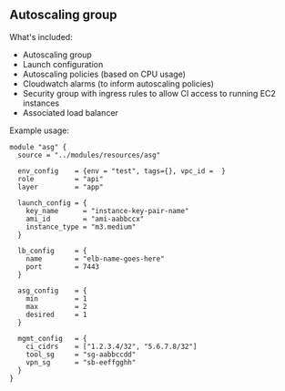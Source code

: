 ## Autoscaling group

What's included:

- Autoscaling group
- Launch configuration
- Autoscaling policies (based on CPU usage)
- Cloudwatch alarms (to inform autoscaling policies)
- Security group with ingress rules to allow CI access to running EC2 instances
- Associated load balancer

Example usage:

```
module "asg" {
  source = "../modules/resources/asg"

  env_config    = {env = "test", tags={}, vpc_id =  }
  role          = "api"
  layer         = "app"

  launch_config = {
    key_name      = "instance-key-pair-name"
    ami_id        = "ami-aabbccx"
    instance_type = "m3.medium"
  }

  lb_config     = {
    name        = "elb-name-goes-here"
    port        = 7443         
  }

  asg_config    = {
    min         = 1
    max         = 2
    desired     = 1
  }

  mgmt_config   = {
    ci_cidrs    = ["1.2.3.4/32", "5.6.7.8/32"]
    tool_sg     = "sg-aabbccdd"
    vpn_sg      = "sb-eeffgghh"
  }
}
```
